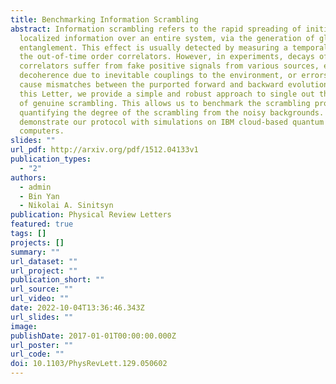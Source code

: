 ```yaml
---
title: Benchmarking Information Scrambling
abstract: Information scrambling refers to the rapid spreading of initially
  localized information over an entire system, via the generation of global
  entanglement. This effect is usually detected by measuring a temporal decay of
  the out-of-time order correlators. However, in experiments, decays of these
  correlators suffer from fake positive signals from various sources, e.g.,
  decoherence due to inevitable couplings to the environment, or errors that
  cause mismatches between the purported forward and backward evolutions. In
  this Letter, we provide a simple and robust approach to single out the effect
  of genuine scrambling. This allows us to benchmark the scrambling process by
  quantifying the degree of the scrambling from the noisy backgrounds. We also
  demonstrate our protocol with simulations on IBM cloud-based quantum
  computers.
slides: ""
url_pdf: http://arxiv.org/pdf/1512.04133v1
publication_types:
  - "2"
authors:
  - admin
  - Bin Yan
  - Nikolai A. Sinitsyn
publication: Physical Review Letters
featured: true
tags: []
projects: []
summary: ""
url_dataset: ""
url_project: ""
publication_short: ""
url_source: ""
url_video: ""
date: 2022-10-04T13:36:46.343Z
url_slides: ""
image:
publishDate: 2017-01-01T00:00:00.000Z
url_poster: ""
url_code: ""
doi: 10.1103/PhysRevLett.129.050602
---
```


